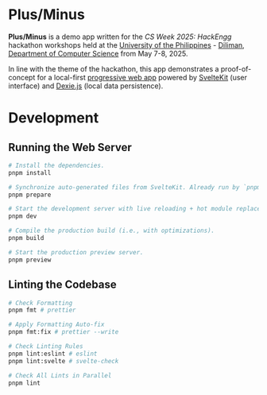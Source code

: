 # Plus/Minus

**Plus/Minus** is a demo app written for the _CS Week 2025: HackEngg_ hackathon workshops held at the [University of the Philippines][up] - [Diliman][upd], [Department of Computer Science][upd-dcs] from May 7-8, 2025.

[up]: http://up.edu.ph/
[upd]: http://upd.edu.ph/
[upd-dcs]: http://dcs.upd.edu.ph/

In line with the theme of the hackathon, this app demonstrates a proof-of-concept for a local-first [progressive web app][pwa] powered by [SvelteKit][svelte-kit] (user interface) and [Dexie.js][dexie] (local data persistence).

[pwa]: https://developer.mozilla.org/en-US/docs/Web/Progressive_web_apps
[svelte-kit]: https://svelte.dev/docs/kit/introduction
[dexie]: https://dexie.org/

# Development

## Running the Web Server

```bash
# Install the dependencies.
pnpm install

# Synchronize auto-generated files from SvelteKit. Already run by `pnpm install` by default.
pnpm prepare

# Start the development server with live reloading + hot module replacement.
pnpm dev

# Compile the production build (i.e., with optimizations).
pnpm build

# Start the production preview server.
pnpm preview
```

## Linting the Codebase

```bash
# Check Formatting
pnpm fmt # prettier

# Apply Formatting Auto-fix
pnpm fmt:fix # prettier --write

# Check Linting Rules
pnpm lint:eslint # eslint
pnpm lint:svelte # svelte-check

# Check All Lints in Parallel
pnpm lint
```

